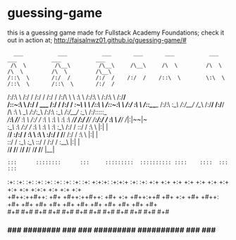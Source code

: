 guessing-game
=============

this is a guessing game made for Fullstack Academy Foundations;
check it out in action at;
http://faisalnwz01.github.io/guessing-game/#

      ___           ___           ___       ___       ___           ___           ___           ___           ___     
     /\  \         /\__\         /\__\     /\__\     /\  \         /\  \         /\  \         /\  \         /\__\    
    /::\  \       /:/  /        /:/  /    /:/  /    /::\  \        \:\  \       /::\  \       /::\  \       /:/  /    
   /:/\:\  \     /:/  /        /:/  /    /:/  /    /:/\ \  \        \:\  \     /:/\:\  \     /:/\:\  \     /:/__/     
  /::\~\:\  \   /:/  /  ___   /:/  /    /:/  /    _\:\~\ \  \       /::\  \   /::\~\:\  \   /:/  \:\  \   /::\__\____ 
 /:/\:\ \:\__\ /:/__/  /\__\ /:/__/    /:/__/    /\ \:\ \ \__\     /:/\:\__\ /:/\:\ \:\__\ /:/__/ \:\__\ /:/\:::::\__\
 \/__\:\ \/__/ \:\  \ /:/  / \:\  \    \:\  \    \:\ \:\ \/__/    /:/  \/__/ \/__\:\/:/  / \:\  \  \/__/ \/_|:|~~|~   
      \:\__\    \:\  /:/  /   \:\  \    \:\  \    \:\ \:\__\     /:/  /           \::/  /   \:\  \          |:|  |    
       \/__/     \:\/:/  /     \:\  \    \:\  \    \:\/:/  /     \/__/            /:/  /     \:\  \         |:|  |    
                  \::/  /       \:\__\    \:\__\    \::/  /                      /:/  /       \:\__\        |:|  |    
                   \/__/         \/__/     \/__/     \/__/                       \/__/         \/__/         \|__|   


    :::      ::::::::      :::     :::::::::  :::::::::: ::::    ::::  :::   ::: 
  :+: :+:   :+:    :+:   :+: :+:   :+:    :+: :+:        +:+:+: :+:+:+ :+:   :+: 
 +:+   +:+  +:+         +:+   +:+  +:+    +:+ +:+        +:+ +:+:+ +:+  +:+ +:+  
+#++:++#++: +#+        +#++:++#++: +#+    +:+ +#++:++#   +#+  +:+  +#+   +#++:   
+#+     +#+ +#+        +#+     +#+ +#+    +#+ +#+        +#+       +#+    +#+    
#+#     #+# #+#    #+# #+#     #+# #+#    #+# #+#        #+#       #+#    #+#    
###     ###  ########  ###     ### #########  ########## ###       ###    ###   
